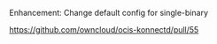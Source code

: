 Enhancement: Change default config for single-binary 

https://github.com/owncloud/ocis-konnectd/pull/55
